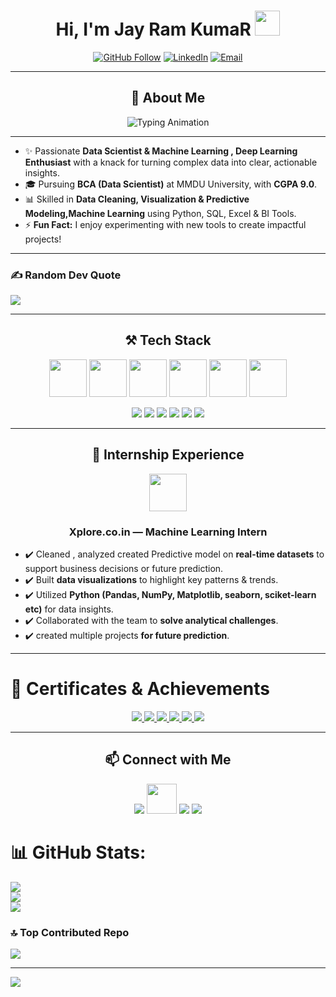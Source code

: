 <h1 align="center">Hi, I'm Jay Ram KumaR <img src="https://media.giphy.com/media/hvRJCLFzcasrR4ia7z/giphy.gif" width="40"></h1>

<p align="center">
  <a href="https://github.com/jayram10125"><img src="https://img.shields.io/github/followers/surajpathak23?label=GitHub&style=social" alt="GitHub Follow"></a>
  <a href="https://www.linkedin.com/in/jay-ram-kumar-115592292/"><img src="https://img.shields.io/badge/LinkedIn-2.1k-blue?style=social&logo=linkedin&logoColor=white" alt="LinkedIn"></a>
  <a href="mailto:jayraam.10125@gmail.com"><img src="https://img.shields.io/badge/Email-D14836?style=flat-square&logo=gmail&logoColor=white" alt="Email"></a>
</p>

---


<h2 align="center">💫 About Me</h2>

<div align="center">
  <img src="https://readme-typing-svg.herokuapp.com?font=Fira+Code&weight=600&size=24&pause=1000&color=36BCF7&center=true&vCenter=true&random=false&width=700&lines=Data+Analyst+%7C+ML+Enthusiast;Transforming+Data+into+Actionable+Insights;Python+%7C+SQL+%7C+Power+BI+%7C+Excel;Always+Learning+New+Tech+%F0%9F%9A%80" alt="Typing Animation" />
</div>


---

* ✨ Passionate **Data Scientist & Machine Learning , Deep Learning Enthusiast** with a knack for turning complex data into clear, actionable insights.
* 🎓 Pursuing **BCA (Data Scientist)** at MMDU University, with **CGPA 9.0**.
* 📊 Skilled in **Data Cleaning, Visualization & Predictive Modeling,Machine Learning** using Python, SQL, Excel & BI Tools.
* ⚡ **Fun Fact:** I enjoy experimenting with new tools to create impactful projects!

---
### ✍️ Random Dev Quote
![](https://quotes-github-readme.vercel.app/api?type=horizontal&theme=radical)

---

<h2 align="center">⚒️ Tech Stack</h2>

<p align="center">
  <!-- Main Tools -->
  <a href="https://www.python.org/"><img src="https://skillicons.dev/icons?i=python" width="60" height="60" /></a>
  <a href="https://isocpp.org/"><img src="https://skillicons.dev/icons?i=cpp" width="60" height="60" /></a>
  <a href="https://www.mysql.com/"><img src="https://skillicons.dev/icons?i=mysql" width="60" height="60" /></a>
  <a href="https://git-scm.com/"><img src="https://skillicons.dev/icons?i=git" width="60" height="60" /></a>
  <a href="https://github.com/"><img src="https://skillicons.dev/icons?i=github" width="60" height="60" /></a>
  <a href="https://code.visualstudio.com/"><img src="https://skillicons.dev/icons?i=vscode" width="60" height="60" /></a>
</p>

<p align="center">
  <!-- Libraries -->
  <img src="https://img.shields.io/badge/Pandas-150458?style=for-the-badge&logo=pandas&logoColor=white">
  <img src="https://img.shields.io/badge/Numpy-013243?style=for-the-badge&logo=numpy&logoColor=white">
  <img src="https://img.shields.io/badge/Matplotlib-F8766D?style=for-the-badge&logo=matplotlib&logoColor=white">
  <img src="https://img.shields.io/badge/Scikit--learn-0F4C81?style=for-the-badge&logo=scikit-learn&logoColor=white">
  <img src="https://img.shields.io/badge/Excel-217346?style=for-the-badge&logo=microsoft-excel&logoColor=white">
  <img src="https://img.shields.io/badge/PowerBI-F2C811?style=for-the-badge&logo=microsoft-power-bi&logoColor=black">
</p>

---



<h2 align="center">🎯 Internship Experience</h2>

<div align="center">
  <a href="https://www.xplore.co.in/"><img src="https://user-images.githubusercontent.com/74038190/190445766-3d71927c-3676-43b9-a938-4e892c57c48f.gif" width="60" /></a>
  <h3>Xplore.co.in — Machine Learning Intern</h3>
</div>

* ✔️ Cleaned , analyzed created Predictive model on  **real-time datasets** to support business decisions or future prediction.
* ✔️ Built **data visualizations** to highlight key patterns & trends.
* ✔️ Utilized **Python (Pandas, NumPy, Matplotlib, seaborn, sciket-learn etc)** for data insights.
* ✔️ Collaborated with the team to **solve analytical challenges**.
* ✔️ created multiple projects  **for future prediction**.

---
# 📜 Certificates & Achievements  

<p align="center">
  <a href="https://courses.cognitiveclass.ai/certificates/94d861a032254e35b212fb338558dfae#">
    <img src="https://img.shields.io/badge/Python%20101%20for%20Data%20Science-IBM-FF6F00?style=for-the-badge&logo=python&logoColor=white">
  </a>

  <a href="https://www.linkedin.com/posts/jay-ram-kumar-115592292_forage-certificate-activity-7349850072714530817-r8ZQ?utm_source=share&utm_medium=member_desktop&rcm=ACoAAEbrwyEBypzPIychxGPRttCm6rrZGhmu-78">
    <img src="https://img.shields.io/badge/Quantium-Data%20Analytics-1D3557?style=for-the-badge&logo=google-analytics&logoColor=white">
  </a>

  <a href="https://www.linkedin.com/posts/jay-ram-kumar-115592292_certificate-of-completion-activity-7349838580397088768-UfbH?utm_source=share&utm_medium=member_desktop&rcm=ACoAAEbrwyEBypzPIychxGPRttCm6rrZGhmu-78">
    <img src="https://img.shields.io/badge/Intro%20to%20Career%20Skills-Data%20Analytics-2A9D8F?style=for-the-badge&logo=databricks&logoColor=white">
  </a>

  <a href="https://www.linkedin.com/posts/jay-ram-kumar-115592292_certificate-of-completion-activity-7349503872530337792-cw2A?utm_source=share&utm_medium=member_desktop&rcm=ACoAAEbrwyEBypzPIychxGPRttCm6rrZGhmu-78">
    <img src="https://img.shields.io/badge/Machine%20Learning%20with%20Python-Completed-264653?style=for-the-badge&logo=scikit-learn&logoColor=white">
  </a>

  <a href="https://www.linkedin.com/posts/jay-ram-kumar-115592292_exciting-to-share-i-have-just-completed-activity-7280143326337495040-lFWG?utm_source=share&utm_medium=member_desktop&rcm=ACoAAEbrwyEBypzPIychxGPRttCm6rrZGhmu-78">
    <img src="https://img.shields.io/badge/C++-Certification-00599C?style=for-the-badge&logo=c%2B%2B&logoColor=white">
  </a>

  <a href="https://www.linkedin.com/in/jay-ram-kumar-115592292/recent-activity/all/">
    <img src="https://img.shields.io/badge/See%20More-LinkedIn%20Achievements-0A66C2?style=for-the-badge&logo=linkedin&logoColor=white">
  </a>
</p>


---

<h2 align="center">📫 Connect with Me</h2>

<p align="center">
  <a href="https://www.linkedin.com/in/jay-ram-kumar-115592292"><img src="https://img.icons8.com/color/48/000000/linkedin.png"/></a>
  <a href="https://github.com/jayram10125"><img src="https://img.icons8.com/ios11/512/EBEBEB/github.png" width="48" height="48" /></a>
  <a href="mailto:jayram.10125@gmail.com"><img src="https://img.icons8.com/fluency/48/000000/email.png"/></a>
  <a href="https://wa.me/7360847928"><img src="https://img.icons8.com/color/48/000000/whatsapp.png"/></a>
</p>

# 📊 GitHub Stats:
![](https://github-readme-stats.vercel.app/api?username=jayram10125&theme=dark&hide_border=false&include_all_commits=false&count_private=false)<br/>
![](https://nirzak-streak-stats.vercel.app/?user=jayram10125&theme=dark&hide_border=false)<br/>
![](https://github-readme-stats.vercel.app/api/top-langs/?username=jayram10125&theme=dark&hide_border=false&include_all_commits=false&count_private=false&layout=compact)


### 🔝 Top Contributed Repo
![](https://github-contributor-stats.vercel.app/api?username=jayram10125&limit=5&theme=dark&combine_all_yearly_contributions=true)

---
[![](https://visitcount.itsvg.in/api?id=jayram10125&icon=0&color=0)](https://visitcount.itsvg.in)

<!-- Proudly created with GPRM ( https://gprm.itsvg.in ) -->
